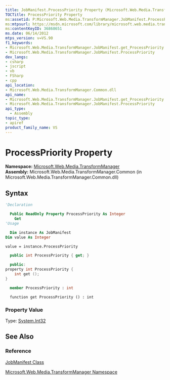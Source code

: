 ```yaml
---
title: JobManifest.ProcessPriority Property (Microsoft.Web.Media.TransformManager)
TOCTitle: ProcessPriority Property
ms:assetid: P:Microsoft.Web.Media.TransformManager.JobManifest.ProcessPriority
ms:mtpsurl: https://msdn.microsoft.com/library/microsoft.web.media.transformmanager.jobmanifest.processpriority(v=VS.90)
ms:contentKeyID: 36868651
ms.date: 06/14/2012
mtps_version: v=VS.90
f1_keywords:
- Microsoft.Web.Media.TransformManager.JobManifest.get_ProcessPriority
- Microsoft.Web.Media.TransformManager.JobManifest.ProcessPriority
dev_langs:
- csharp
- jscript
- vb
- FSharp
- cpp
api_location:
- Microsoft.Web.Media.TransformManager.Common.dll
api_name:
- Microsoft.Web.Media.TransformManager.JobManifest.get_ProcessPriority
- Microsoft.Web.Media.TransformManager.JobManifest.ProcessPriority
api_type:
  - Assembly
topic_type:
- apiref
product_family_name: VS
---
```


# ProcessPriority Property

**Namespace:**  [Microsoft.Web.Media.TransformManager](microsoft-web-media-transformmanager-namespace.md)  
**Assembly:**  Microsoft.Web.Media.TransformManager.Common (in Microsoft.Web.Media.TransformManager.Common.dll)

## Syntax

```vb
'Declaration

  Public ReadOnly Property ProcessPriority As Integer
    Get
'Usage

  Dim instance As JobManifest
Dim value As Integer

value = instance.ProcessPriority
```

```csharp
  public int ProcessPriority { get; }
```

```cpp
  public:
property int ProcessPriority {
    int get ();
}
```

``` fsharp
  member ProcessPriority : int
```

```jscript
  function get ProcessPriority () : int
```

### Property Value

Type: [System.Int32](https://msdn.microsoft.com/library/td2s409d)  

## See Also

### Reference

[JobManifest Class](jobmanifest-class-microsoft-web-media-transformmanager.md)

[Microsoft.Web.Media.TransformManager Namespace](microsoft-web-media-transformmanager-namespace.md)
